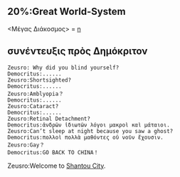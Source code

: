 
## 20%:Great World-System

<Μέγας Διάκοσμος> = [n](https://github.com/zeusro/math/blob/main/n/n.md)

## συνέντευξις πρὸς Δημόκριτον

```
Zeusro: Why did you blind yourself?
Democritus:......
Zeusro:Shortsighted?
Democritus:......
Zeusro:Amblyopia？
Democritus:......
Zeusro:Cataract?
Democritus:......
Zeusro:Retinal Detachment?
Democritus:ἀνδρῶν ἰδιωτῶν λόγοι μακροὶ καὶ μάταιοι.
Zeusro:Can’t sleep at night because you saw a ghost?
Democritus:πολλοὶ πολλὰ μαθόντες οὐ νοῦν ἔχουσιν.
Zeusro:Gay？
Democritus:GO BACK TO CHINA！
```
Zeusro:Welcome to [Shantou City](https://hk.trip.com/travel-guide/destination/shantou-215/).
